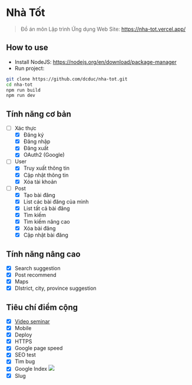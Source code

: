 # Nhà Tốt

> Đồ án môn Lập trình Ứng dụng Web
> Site: https://nha-tot.vercel.app/

## How to use

- Install NodeJS: https://nodejs.org/en/download/package-manager
- Run project:

```bash
git clone https://github.com/dcduc/nha-tot.git
cd nha-tot
npm run build
npm run dev
```

## Tính năng cơ bản

- [ ] Xác thực
  - [x] Đăng ký
  - [x] Đăng nhập
  - [x] Đăng xuất
  - [x] OAuth2 (Google)
- [ ] User
  - [x] Truy xuất thông tin
  - [x] Cập nhật thông tin
  - [x] Xóa tài khoản
- [ ] Post
  - [x] Tạo bài đăng
  - [x] List các bài đăng của mình
  - [x] List tất cả bài đăng
  - [x] Tìm kiếm
  - [x] Tìm kiếm nâng cao
  - [x] Xóa bài đăng
  - [x] Cập nhật bài đăng

## Tính năng nâng cao

- [x] Search suggestion
- [x] Post recommend
- [x] Maps
- [x] DIstrict, city, province suggestion

## Tiêu chí điểm cộng

- [x] [Video seminar](https://www.youtube.com/watch?v=R6oeYix3L_c)
- [x] Mobile
- [x] Deploy
- [x] HTTPS
- [x] Google page speed
- [x] SEO test
- [x] Tìm bug
- [x] Google Index ![](https://imgur.com/Vxnyexf)
- [x] Slug
